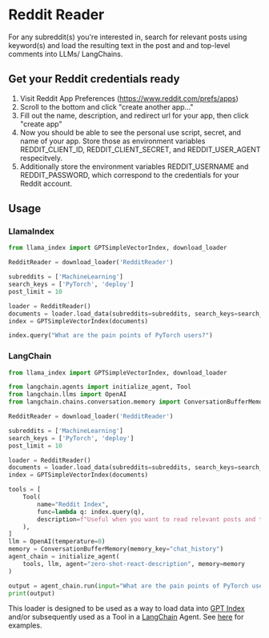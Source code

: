 # Reddit Reader

For any subreddit(s) you're interested in, search for relevant posts using keyword(s) and load the resulting text in the post and and top-level comments into LLMs/ LangChains.

## Get your Reddit credentials ready

1. Visit Reddit App Preferences (https://www.reddit.com/prefs/apps)
2. Scroll to the bottom and click "create another app..."
3. Fill out the name, description, and redirect url for your app, then click "create app"
4. Now you should be able to see the personal use script, secret, and name of your app. Store those as environment variables REDDIT_CLIENT_ID, REDDIT_CLIENT_SECRET, and REDDIT_USER_AGENT respecitvely.
5. Additionally store the environment variables REDDIT_USERNAME and REDDIT_PASSWORD, which correspond to the credentials for your Reddit account.

## Usage

### LlamaIndex

```python
from llama_index import GPTSimpleVectorIndex, download_loader

RedditReader = download_loader('RedditReader')

subreddits = ['MachineLearning']
search_keys = ['PyTorch', 'deploy']
post_limit = 10

loader = RedditReader()
documents = loader.load_data(subreddits=subreddits, search_keys=search_keys, post_limit=post_limit)
index = GPTSimpleVectorIndex(documents)

index.query("What are the pain points of PyTorch users?")
```

### LangChain

```python
from llama_index import GPTSimpleVectorIndex, download_loader

from langchain.agents import initialize_agent, Tool
from langchain.llms import OpenAI
from langchain.chains.conversation.memory import ConversationBufferMemory

RedditReader = download_loader('RedditReader')

subreddits = ['MachineLearning']
search_keys = ['PyTorch', 'deploy']
post_limit = 10

loader = RedditReader()
documents = loader.load_data(subreddits=subreddits, search_keys=search_keys, post_limit=post_limit)
index = GPTSimpleVectorIndex(documents)

tools = [
    Tool(
        name="Reddit Index",
        func=lambda q: index.query(q),
        description=f"Useful when you want to read relevant posts and top-level comments in subreddits.",
    ),
]
llm = OpenAI(temperature=0)
memory = ConversationBufferMemory(memory_key="chat_history")
agent_chain = initialize_agent(
    tools, llm, agent="zero-shot-react-description", memory=memory
)

output = agent_chain.run(input="What are the pain points of PyTorch users?")
print(output)

```

This loader is designed to be used as a way to load data into [GPT Index](https://github.com/jerryjliu/gpt_index/tree/main/gpt_index) and/or subsequently used as a Tool in a [LangChain](https://github.com/hwchase17/langchain) Agent. See [here](https://github.com/emptycrown/llama-hub/tree/main) for examples.
